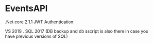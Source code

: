# EventsAPI

.Net core 2.1.1
JWT Authentication

VS 2019 . SQL 2017 (DB backup and db sscript is also there in case you have previous versions of SQL)
